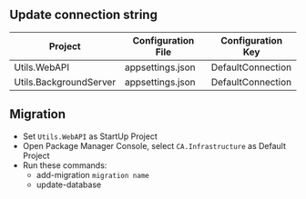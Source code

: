 ## Update connection string
| Project             | Configuration File  | Configuration Key  |
| -------------       | -------------       | --------           |
| Utils.WebAPI           | appsettings.json    | DefaultConnection  |
| Utils.BackgroundServer | appsettings.json    | DefaultConnection  |

## Migration
- Set `Utils.WebAPI` as StartUp Project
- Open Package Manager Console, select `CA.Infrastructure` as Default Project
- Run these commands:
  - add-migration `migration name`
  - update-database


